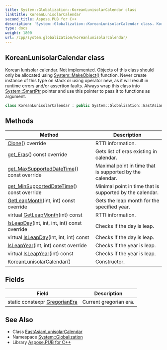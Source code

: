 ```yaml
---
title: System::Globalization::KoreanLunisolarCalendar class
linktitle: KoreanLunisolarCalendar
second_title: Aspose.PUB for C++
description: 'System::Globalization::KoreanLunisolarCalendar class. Korean lunisolar calendar. Not implemented. Objects of this class should only be allocated using System::MakeObject() function. Never create instance of this type on stack or using operator new, as it will result in runtime errors and/or assertion faults. Always wrap this class into System::SmartPtr pointer and use this pointer to pass it to functions as argument in C++.'
type: docs
weight: 1800
url: /cpp/system.globalization/koreanlunisolarcalendar/
---
```

## KoreanLunisolarCalendar class


Korean lunisolar calendar. Not implemented. Objects of this class should only be allocated using [System::MakeObject()](../../system/makeobject/) function. Never create instance of this type on stack or using operator new, as it will result in runtime errors and/or assertion faults. Always wrap this class into [System::SmartPtr](../../system/smartptr/) pointer and use this pointer to pass it to functions as argument.

```cpp
class KoreanLunisolarCalendar : public System::Globalization::EastAsianLunisolarCalendar
```

## Methods

| Method | Description |
| --- | --- |
| [Clone](./clone/)() override | RTTI information. |
| [get_Eras](./get_eras/)() const override | Gets list of eras existing in calendar. |
| [get_MaxSupportedDateTime](./get_maxsupporteddatetime/)() const override | Maximal point in time that is supported by the calendar. |
| [get_MinSupportedDateTime](./get_minsupporteddatetime/)() const override | Minimal point in time that is supported by the calendar. |
| [GetLeapMonth](./getleapmonth/)(int, int) const override | Gets the leap month for the specified year. |
| virtual [GetLeapMonth](./getleapmonth/)(int) const | RTTI information. |
| [IsLeapDay](./isleapday/)(int, int, int, int) const override | Checks if the day is leap. |
| virtual [IsLeapDay](./isleapday/)(int, int, int) const | Checks if the day is leap. |
| [IsLeapYear](./isleapyear/)(int, int) const override | Checks if the year is leap. |
| virtual [IsLeapYear](./isleapyear/)(int) const | Checks if the year is leap. |
| [KoreanLunisolarCalendar](./koreanlunisolarcalendar/)() | Constructor. |
## Fields

| Field | Description |
| --- | --- |
| static constexpr [GregorianEra](./gregorianera/) | Current gregorian era. |
## See Also

* Class [EastAsianLunisolarCalendar](../eastasianlunisolarcalendar/)
* Namespace [System::Globalization](../)
* Library [Aspose.PUB for C++](../../)
